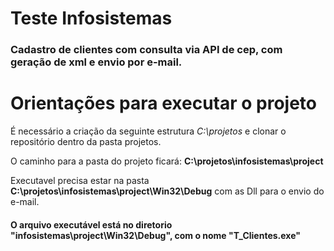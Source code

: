 # Teste Infosistemas

### Cadastro de clientes com consulta via API de cep, com geração de xml e envio por e-mail.

# Orientações para executar o projeto

É necessário a criação da seguinte estrutura _C:\projetos_ e clonar o repositório dentro da pasta projetos.

O caminho para a pasta do projeto ficará: __C:\projetos\infosistemas\project__

Executavel precisa estar na pasta __C:\projetos\infosistemas\project\Win32\Debug__ com as Dll para o envio do e-mail.

#### O arquivo executável está no diretorio "infosistemas\project\Win32\Debug", com o nome "T_Clientes.exe"
